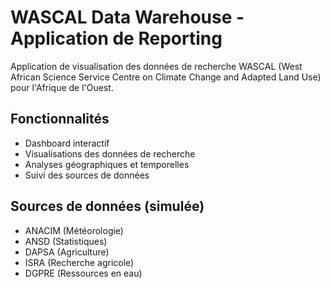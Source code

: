 # WASCAL Data Warehouse - Application de Reporting
Application de visualisation des données de recherche WASCAL (West African Science Service Centre on Climate Change and Adapted Land Use) pour l'Afrique de l'Ouest.

## Fonctionnalités
- Dashboard interactif
- Visualisations des données de recherche
- Analyses géographiques et temporelles
- Suivi des sources de données

## Sources de données (simulée)
- ANACIM (Météorologie)
- ANSD (Statistiques)
- DAPSA (Agriculture) 
- ISRA (Recherche agricole)
- DGPRE (Ressources en eau)
